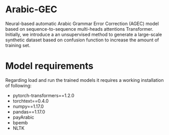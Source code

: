 # Arabic-GEC
Neural-based automatic Arabic Grammar Error Correction (AGEC) model based on sequence-to-sequence multi-heads attentions Transformer. Initially, we introduce a an unsupervised method to generate a large-scale synthetic dataset based on confusion function to increase the amount of training set. 
# Model requirements
Regarding load and run the trained models it requires a working installation of following: 
- pytorch-transformers==1.2.0
- torchtext==0.4.0
- numpy==1.17.0
- pandas==1.17.0
- payArabic
- bpemb
- NLTK
